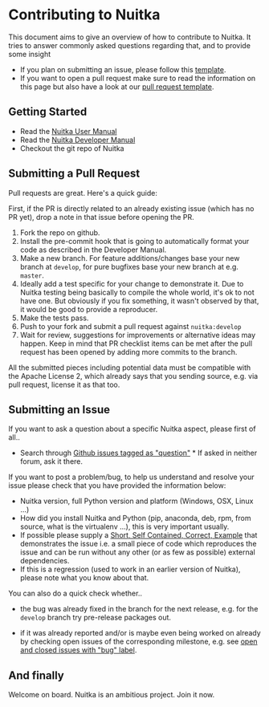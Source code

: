 # Contributing to Nuitka

This document aims to give an overview of how to contribute to Nuitka. It tries
to answer commonly asked questions regarding that, and to provide some insight

* If you plan on submitting an issue, please follow this
  [template](https://github.com/kayhayen/Nuitka/blob/master/.github/ISSUE_TEMPLATE.md).
* If you want to open a pull request make sure to read the information on this
  page but also have a look at our
  [pull request template](https://github.com/kayhayen/Nuitka/blob/master/.github/PULL_REQUEST_TEMPLATE.md).

## Getting Started

* Read the [Nuitka User Manual](http://nuitka.net/doc/user-manual.html)
* Read the [Nuitka Developer Manual](http://nuitka.net/doc/developer-manual.html)
* Checkout the git repo of Nuitka

## Submitting a Pull Request

Pull requests are great. Here's a quick guide:

First, if the PR is directly related to an already existing issue (which has no
PR yet), drop a note in that issue before opening the PR.

1. Fork the repo on github.
2. Install the pre-commit hook that is going to automatically format your
   code as described in the Developer Manual.
3. Make a new branch. For feature additions/changes base your new branch at
   `develop`, for pure bugfixes base your new branch at e.g. `master`.
4. Ideally add a test specific for your change to demonstrate it. Due to Nuitka
   testing being basically to compile the whole world, it's ok to not have one.
   But obviously if you fix something, it wasn't observed by that, it would be
   good to provide a reproducer.
5. Make the tests pass.
6. Push to your fork and submit a pull request against `nuitka:develop`
7. Wait for review, suggestions for improvements or alternative ideas may
   happen. Keep in mind that PR checklist items can be met after the pull
   request has been opened by adding more commits to the branch.

All the submitted pieces including potential data must be compatible with the
Apache License 2, which already says that you sending source, e.g. via pull
request, license it as that too.

## Submitting an Issue

If you want to ask a question about a specific Nuitka aspect, please first of all..

* Search through [Github issues tagged as
"question"](https://github.com/kayhayen/Nuitka/issues?q=label%3Aquestion) * If
asked in neither forum, ask it there.

If you want to post a problem/bug, to help us understand and resolve your issue
please check that you have provided the information below:

* Nuitka version, full Python version and platform (Windows, OSX, Linux ...)
* How did you install Nuitka and Python (pip, anaconda, deb, rpm, from source,
  what is the virtualenv ...), this is very important usually.
* If possible please supply a [Short, Self Contained, Correct, Example](http://sscce.org/)
  that demonstrates the issue i.e. a small piece of code which reproduces
  the issue and can be run without any other (or as few as possible)
  external dependencies.
* If this is a regression (used to work in an earlier version of Nuitka),
  please note what you know about that.

You can also do a quick check whether..

* the bug was already fixed in the branch for the next release, e.g. for the
   `develop` branch try pre-release packages out.

* if it was already reported and/or is maybe even being worked on already by
  checking open issues of the corresponding milestone, e.g. see [open and closed
  issues with "bug" label](https://github.com/kayhayen/Nuitka/issues?q=label%3Abug+).

## And finally

Welcome on board. Nuitka is an ambitious project. Join it now.
